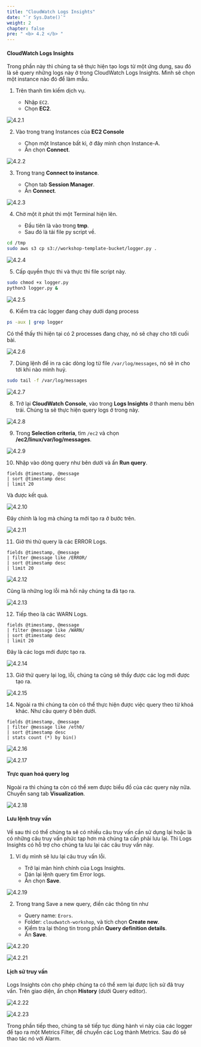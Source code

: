 ```yaml
---
title: "CloudWatch Logs Insights"
date: "`r Sys.Date()`"
weight: 2
chapter: false
pre: " <b> 4.2 </b> "
---
```


#### CloudWatch Logs Insights

Trong phần này thì chúng ta sẽ thực hiện tạo logs từ một ứng dụng, sau đó là sẽ query những logs này ở trong CloudWatch Logs Insights. Mình sẽ chọn một instance nào đó để làm mẫu.

1. Trên thanh tìm kiếm dịch vụ.

   - Nhập `EC2`.
   - Chọn **EC2**.

![4.2.1](/images/4-cloud-watch-logs/4.2-logs-insights/4.2.1.png)

2. Vào trong trang Instances của **EC2 Console**

   - Chọn một Instance bất kì, ở đây mình chọn Instance-A.
   - Ấn chọn **Connect**.

![4.2.2](/images/4-cloud-watch-logs/4.2-logs-insights/4.2.2.png)

3. Trong trang **Connect to instance**.

   - Chọn tab **Session Manager**.
   - Ấn **Connect**.

![4.2.3](/images/4-cloud-watch-logs/4.2-logs-insights/4.2.3.png)

4. Chờ một ít phút thì một Terminal hiện lên.

   - Đầu tiên là vào trong **tmp**.
   - Sau đó là tải file py script về.

```bash
cd /tmp
sudo aws s3 cp s3://workshop-template-bucket/logger.py .
```

![4.2.4](/images/4-cloud-watch-logs/4.2-logs-insights/4.2.4.png)

5. Cấp quyền thực thi và thực thi file script này.

```bash
sudo chmod +x logger.py
python3 logger.py &
```

![4.2.5](/images/4-cloud-watch-logs/4.2-logs-insights/4.2.5.png)

6. Kiểm tra các logger đang chạy dưới dạng process

```bash
ps -aux | grep logger
```

Có thể thấy thì hiện tại có 2 processes đang chạy, nó sẽ chạy cho tới cuối bài.

![4.2.6](/images/4-cloud-watch-logs/4.2-logs-insights/4.2.6.png)

7. Dùng lệnh để in ra các dòng log từ file `/var/log/messages`, nó sẽ in cho tới khi nào mình huỷ.

```bash
sudo tail -f /var/log/messages
```

![4.2.7](/images/4-cloud-watch-logs/4.2-logs-insights/4.2.7.png)

8. Trở lại **CloudWatch Console**, vào trong **Logs Insights** ở thanh menu bên trái. Chúng ta sẽ thực hiện query logs ở trong này.

![4.2.8](/images/4-cloud-watch-logs/4.2-logs-insights/4.2.8.png)

9. Trong **Selection criteria**, tìm `/ec2` và chọn **/ec2/linux/var/log/messages**.

![4.2.9](/images/4-cloud-watch-logs/4.2-logs-insights/4.2.9.png)

10. Nhập vào dòng query như bên dưới và ấn **Run query**.

```
fields @timestamp, @message
| sort @timestamp desc
| limit 20
```

Và được kết quả.

![4.2.10](/images/4-cloud-watch-logs/4.2-logs-insights/4.2.10.png)

Đây chính là log mà chúng ta mới tạo ra ở bước trên.

![4.2.11](/images/4-cloud-watch-logs/4.2-logs-insights/4.2.11.png)

11. Giờ thì thử query là các ERROR Logs.

```
fields @timestamp, @message
| filter @message like /ERROR/
| sort @timestamp desc
| limit 20
```

![4.2.12](/images/4-cloud-watch-logs/4.2-logs-insights/4.2.12.png)

Cũng là những log lỗi mà hồi nãy chúng ta đã tạo ra.

![4.2.13](/images/4-cloud-watch-logs/4.2-logs-insights/4.2.13.png)

12. Tiếp theo là các WARN Logs.

```
fields @timestamp, @message
| filter @message like /WARN/
| sort @timestamp desc
| limit 20
```

Đây là các logs mới được tạo ra.

![4.2.14](/images/4-cloud-watch-logs/4.2-logs-insights/4.2.14.png)

13. Giờ thử query lại log, lỗi, chúng ta cũng sẽ thấy được các log mới được tạo ra.

![4.2.15](/images/4-cloud-watch-logs/4.2-logs-insights/4.2.15.png)

14. Ngoài ra thì chúng ta còn có thể thực hiện được việc query theo từ khoá khác. Như câu query ở bên dưới.

```
fields @timestamp, @message
| filter @message like /eth0/
| sort @timestamp desc
| stats count (*) by bin()
```

![4.2.16](/images/4-cloud-watch-logs/4.2-logs-insights/4.2.16.png)

![4.2.17](/images/4-cloud-watch-logs/4.2-logs-insights/4.2.17.png)

#### Trực quan hoá query log

Ngoài ra thì chúng ta còn có thể xem được biểu đồ của các query này nữa. Chuyển sang tab **Visualization**.

![4.2.18](/images/4-cloud-watch-logs/4.2-logs-insights/4.2.18.png)

#### Lưu lệnh truy vấn

Về sau thì có thể chúng ta sẽ có nhiều câu truy vấn cần sử dụng lại hoặc là có những câu truy vấn phức tạp hơn mà chúng ta cần phải lưu lại. Thì Logs Insights có hỗ trợ cho chúng ta lưu lại các câu truy vấn này.

1. Ví dụ mình sẽ lưu lại câu truy vấn lỗi.

   - Trở lại màn hình chính của Logs Insights.
   - Dán lại lệnh query tìm Error logs.
   - Ấn chọn **Save**.

![4.2.19](/images/4-cloud-watch-logs/4.2-logs-insights/4.2.19.png)

2. Trong trang Save a new query, điền các thông tin như

   - Query name: `Erors`.
   - Folder: `cloudwatch-workshop`, và tích chọn **Create new**.
   - Kiểm tra lại thông tin trong phần **Query definition details**.
   - Ấn **Save**.

![4.2.20](/images/4-cloud-watch-logs/4.2-logs-insights/4.2.20.png)

![4.2.21](/images/4-cloud-watch-logs/4.2-logs-insights/4.2.21.png)

#### Lịch sử truy vấn

Logs Insights còn cho phép chúng ta có thể xem lại được lịch sử đã truy vấn. Trên giao diện, ấn chọn **History** (dưới Query editor).

![4.2.22](/images/4-cloud-watch-logs/4.2-logs-insights/4.2.22.png)

![4.2.23](/images/4-cloud-watch-logs/4.2-logs-insights/4.2.23.png)

Trong phần tiếp theo, chúng ta sẽ tiếp tục dùng hành vi này của các logger để tạo ra một Metrics Filter, để chuyển các Log thành Metrics. Sau đó sẽ thao tác nó với Alarm.
